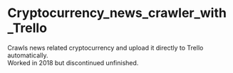 # Cryptocurrency_news_crawler_with_Trello
Crawls news related cryptocurrency and upload it directly to Trello automatically.<br/>
Worked in 2018 but discontinued unfinished.<br/>
